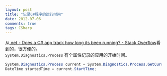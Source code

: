 ```yaml
---
layout: post
title: "记录C#程序的运行时间"
date: 2012-07-06
comments: true
tags: CSharp
---
```

从<a href="http://stackoverflow.com/questions/11318175/does-a-c-sharp-app-track-how-long-its-been-running?newsletter=1&amp;nlcode=55866%7cc739">.net - Does a C# app track how long its been running? - Stack Overflow</a>看到的，很方便的。<br /><code>System.Diagnostics.Process</code> 有个属性记录的应用的开始时间。<br />

```csharp
System.Diagnostics.Process current = System.Diagnostics.Process.GetCurrentProcess();
DateTime startedTime = current.StartTime;
```